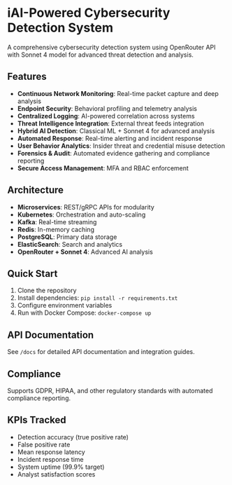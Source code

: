 #  iAI-Powered Cybersecurity Detection System

A    comprehensive cybersecurity detection system using OpenRouter API with Sonnet 4 model for advanced threat detection and analysis.

## Features

- **Continuous Network Monitoring**: Real-time packet capture and deep analysis
- **Endpoint Security**: Behavioral profiling and telemetry analysis
- **Centralized Logging**: AI-powered correlation across systems
- **Threat Intelligence Integration**: External threat feeds integration
- **Hybrid AI Detection**: Classical ML + Sonnet 4 for advanced analysis
- **Automated Response**: Real-time alerting and incident response
- **User Behavior Analytics**: Insider threat and credential misuse detection
- **Forensics & Audit**: Automated evidence gathering and compliance reporting
- **Secure Access Management**: MFA and RBAC enforcement

## Architecture

- **Microservices**: REST/gRPC APIs for modularity
- **Kubernetes**: Orchestration and auto-scaling
- **Kafka**: Real-time streaming
- **Redis**: In-memory caching
- **PostgreSQL**: Primary data storage
- **ElasticSearch**: Search and analytics
- **OpenRouter + Sonnet 4**: Advanced AI analysis

## Quick Start

1. Clone the repository
2. Install dependencies: `pip install -r requirements.txt`
3. Configure environment variables
4. Run with Docker Compose: `docker-compose up`

## API Documentation

See `/docs` for detailed API documentation and integration guides.

## Compliance

Supports GDPR, HIPAA, and other regulatory standards with automated compliance reporting.

## KPIs Tracked

- Detection accuracy (true positive rate)
- False positive rate
- Mean response latency
- Incident response time
- System uptime (99.9% target)
- Analyst satisfaction scores
